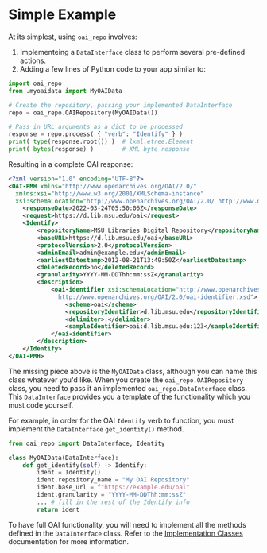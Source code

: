 # Simple Example

At its simplest, using `oai_repo` involves:

1. Implementeing a `DataInterface` class to perform several pre-defined actions.
2. Adding a few lines of Python code to your app similar to:
```python
import oai_repo
from .myoaidata import MyOAIData

# Create the repository, passing your implemented DataInterface
repo = oai_repo.OAIRepository(MyOAIData())

# Pass in URL arguments as a dict to be processed
response = repo.process( { "verb": "Identify" } )
print( type(response.root()) )  # lxml.etree.Element
print( bytes(response) )        # XML byte response
```
Resulting in a complete OAI response:
```xml
<?xml version="1.0" encoding="UTF-8"?>
<OAI-PMH xmlns="http://www.openarchives.org/OAI/2.0/"
  xmlns:xsi="http://www.w3.org/2001/XMLSchema-instance"
  xsi:schemaLocation="http://www.openarchives.org/OAI/2.0/ http://www.openarchives.org/OAI/2.0/OAI-PMH.xsd">
    <responseDate>2022-03-24T05:50:06Z</responseDate>
    <request>https://d.lib.msu.edu/oai</request>
    <Identify>
        <repositoryName>MSU Libraries Digital Repository</repositoryName>
        <baseURL>https://d.lib.msu.edu/oai</baseURL>
        <protocolVersion>2.0</protocolVersion>
        <adminEmail>admin@example.edu</adminEmail>
        <earliestDatestamp>2012-08-21T13:49:50Z</earliestDatestamp>
        <deletedRecord>no</deletedRecord>
        <granularity>YYYY-MM-DDThh:mm:ssZ</granularity>
        <description>
            <oai-identifier xsi:schemaLocation="http://www.openarchives.org/OAI/2.0/oai-identifier
              http://www.openarchives.org/OAI/2.0/oai-identifier.xsd">
                <scheme>oai</scheme>
                <repositoryIdentifier>d.lib.msu.edu</repositoryIdentifier>
                <delimiter>:</delimiter>
                <sampleIdentifier>oai:d.lib.msu.edu:123</sampleIdentifier>
            </oai-identifier>
        </description>
    </Identify>
</OAI-PMH>
```

The missing piece above is the `MyOAIData` class, although you can name this
class whatever you'd like. When you create the `oai_repo.OAIRepository` class,
you need to pass it an implemented `oai_repo.DataInterface` class. This
`DataInterface` provides you a template of the functionality which you must
code yourself.

For example, in order for the OAI `Identify` verb to function, you must
implement the `DataInterface` `get_identity()` method.
```python
from oai_repo import DataInterface, Identity

class MyOAIData(DataInterface):
    def get_identify(self) -> Identify:
        ident = Identity()
        ident.repository_name = "My OAI Repository"
        ident.base_url = f"https://example.edu/oai"
        ident.granularity = "YYYY-MM-DDThh:mm:ssZ"
        ... # fill in the rest of the Identify info
        return ident
```

To have full OAI functionality, you will need to implement all the methods
defined in the `DataInterface` class. Refer to the [Implementation Classes](implementation.md)
documentation for more information.
